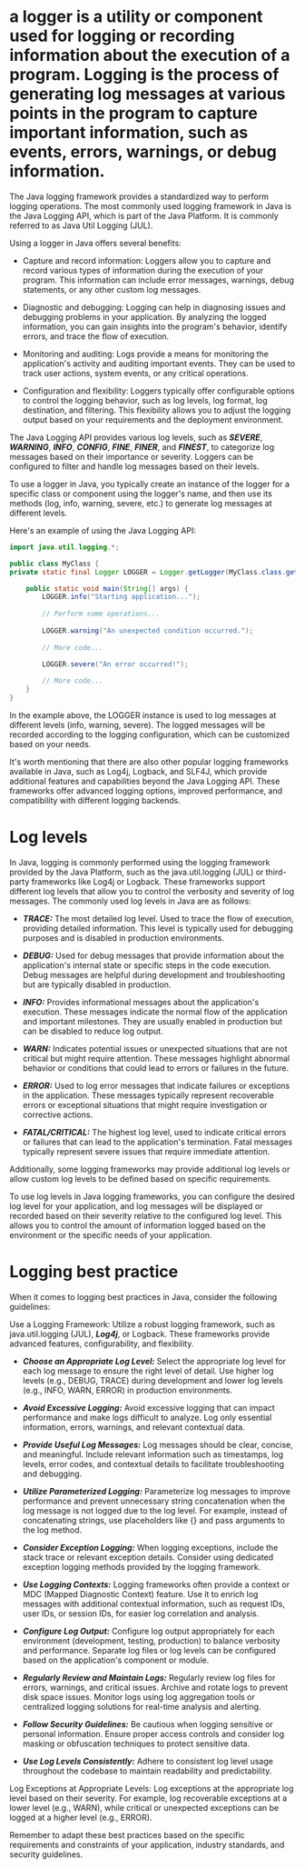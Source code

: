 
# a logger is a utility or component used for logging or recording information about the execution of a program. Logging is the process of generating log messages at various points in the program to capture important information, such as events, errors, warnings, or debug information.

The Java logging framework provides a standardized way to perform logging operations. The most commonly used logging framework in Java is the Java Logging API, which is part of the Java Platform. It is commonly referred to as Java Util Logging (JUL).

Using a logger in Java offers several benefits:

* Capture and record information: Loggers allow you to capture and record various types of information during the execution of your program. This information can include error messages, warnings, debug statements, or any other custom log messages.

* Diagnostic and debugging: Logging can help in diagnosing issues and debugging problems in your application. By analyzing the logged information, you can gain insights into the program's behavior, identify errors, and trace the flow of execution.

* Monitoring and auditing: Logs provide a means for monitoring the application's activity and auditing important events. They can be used to track user actions, system events, or any critical operations.

* Configuration and flexibility: Loggers typically offer configurable options to control the logging behavior, such as log levels, log format, log destination, and filtering. This flexibility allows you to adjust the logging output based on your requirements and the deployment environment.

The Java Logging API provides various log levels, such as 
***SEVERE***, 
***WARNING***, ***INFO***,
***CONFIG***,
***FINE***, 
***FINER***, and 
***FINEST***,
to categorize log messages based on their importance or severity. Loggers can be configured to filter and handle log messages based on their levels.

To use a logger in Java, you typically create an instance of the logger for a specific class or component using the logger's name, and then use its methods (log, info, warning, severe, etc.) to generate log messages at different levels.

Here's an example of using the Java Logging API:

```java
import java.util.logging.*;

public class MyClass {
private static final Logger LOGGER = Logger.getLogger(MyClass.class.getName());

    public static void main(String[] args) {
        LOGGER.info("Starting application...");
        
        // Perform some operations...
        
        LOGGER.warning("An unexpected condition occurred.");
        
        // More code...
        
        LOGGER.severe("An error occurred!");

        // More code...
    }
}
```
In the example above, the LOGGER instance is used to log messages at different levels (info, warning, severe). The logged messages will be recorded according to the logging configuration, which can be customized based on your needs.

It's worth mentioning that there are also other popular logging frameworks available in Java, such as Log4j, Logback, and SLF4J, which provide additional features and capabilities beyond the Java Logging API. These frameworks offer advanced logging options, improved performance, and compatibility with different logging backends.


# Log levels 

In Java, logging is commonly performed using the logging framework provided by the Java Platform, such as the java.util.logging (JUL) or third-party frameworks like Log4j or Logback. These frameworks support different log levels that allow you to control the verbosity and severity of log messages. The commonly used log levels in Java are as follows:

* ***TRACE:*** The most detailed log level. Used to trace the flow of execution, providing detailed information. This level is typically used for debugging purposes and is disabled in production environments.

* ***DEBUG:*** Used for debug messages that provide information about the application's internal state or specific steps in the code execution. Debug messages are helpful during development and troubleshooting but are typically disabled in production.

* ***INFO:*** Provides informational messages about the application's execution. These messages indicate the normal flow of the application and important milestones. They are usually enabled in production but can be disabled to reduce log output.

* ***WARN:*** Indicates potential issues or unexpected situations that are not critical but might require attention. These messages highlight abnormal behavior or conditions that could lead to errors or failures in the future.

* ***ERROR:*** Used to log error messages that indicate failures or exceptions in the application. These messages typically represent recoverable errors or exceptional situations that might require investigation or corrective actions.

* ***FATAL/CRITICAL:*** The highest log level, used to indicate critical errors or failures that can lead to the application's termination. Fatal messages typically represent severe issues that require immediate attention.

Additionally, some logging frameworks may provide additional log levels or allow custom log levels to be defined based on specific requirements.

To use log levels in Java logging frameworks, you can configure the desired log level for your application, and log messages will be displayed or recorded based on their severity relative to the configured log level. This allows you to control the amount of information logged based on the environment or the specific needs of your application.


# Logging best practice


When it comes to logging best practices in Java, consider the following guidelines:

Use a Logging Framework: Utilize a robust logging framework, such as java.util.logging (JUL), ***Log4j***, or Logback. These frameworks provide advanced features, configurability, and flexibility.

* ***Choose an Appropriate Log Level:*** Select the appropriate log level for each log message to ensure the right level of detail. Use higher log levels (e.g., DEBUG, TRACE) during development and lower log levels (e.g., INFO, WARN, ERROR) in production environments.

* ***Avoid Excessive Logging:*** Avoid excessive logging that can impact performance and make logs difficult to analyze. Log only essential information, errors, warnings, and relevant contextual data.

* ***Provide Useful Log Messages:*** Log messages should be clear, concise, and meaningful. Include relevant information such as timestamps, log levels, error codes, and contextual details to facilitate troubleshooting and debugging.

* ***Utilize Parameterized Logging:*** Parameterize log messages to improve performance and prevent unnecessary string concatenation when the log message is not logged due to the log level. For example, instead of concatenating strings, use placeholders like {} and pass arguments to the log method.

* ***Consider Exception Logging:*** When logging exceptions, include the stack trace or relevant exception details. Consider using dedicated exception logging methods provided by the logging framework.

* ***Use Logging Contexts:*** Logging frameworks often provide a context or MDC (Mapped Diagnostic Context) feature. Use it to enrich log messages with additional contextual information, such as request IDs, user IDs, or session IDs, for easier log correlation and analysis.

* ***Configure Log Output:*** Configure log output appropriately for each environment (development, testing, production) to balance verbosity and performance. Separate log files or log levels can be configured based on the application's component or module.

* ***Regularly Review and Maintain Logs:*** Regularly review log files for errors, warnings, and critical issues. Archive and rotate logs to prevent disk space issues. Monitor logs using log aggregation tools or centralized logging solutions for real-time analysis and alerting.

* ***Follow Security Guidelines:*** Be cautious when logging sensitive or personal information. Ensure proper access controls and consider log masking or obfuscation techniques to protect sensitive data.

* ***Use Log Levels Consistently:*** Adhere to consistent log level usage throughout the codebase to maintain readability and predictability.

Log Exceptions at Appropriate Levels: Log exceptions at the appropriate log level based on their severity. For example, log recoverable exceptions at a lower level (e.g., WARN), while critical or unexpected exceptions can be logged at a higher level (e.g., ERROR).

Remember to adapt these best practices based on the specific requirements and constraints of your application, industry standards, and security guidelines.

